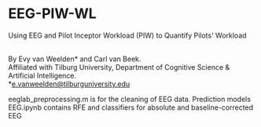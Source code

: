 # EEG-PIW-WL
Using EEG and Pilot Inceptor Workload (PIW) to Quantify Pilots' Workload

<br>By Evy van Weelden* and Carl van Beek.
<br>Affiliated with Tilburg University, Department of Cognitive Science & Artificial Intelligence.
<br>*e.vanweelden@tilburguniversity.edu</br>

eeglab_preprocessing.m is for the cleaning of EEG data.
Prediction models EEG.ipynb contains RFE and classifiers for absolute and baseline-corrected EEG

